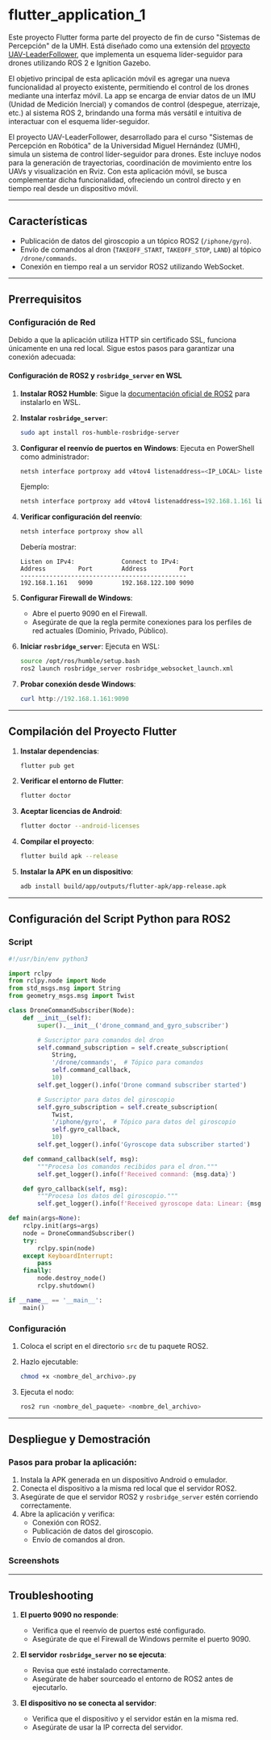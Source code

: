 # flutter_application_1

Este proyecto Flutter forma parte del proyecto de fin de curso "Sistemas de Percepción" de la UMH. Está diseñado como una extensión del [proyecto UAV-LeaderFollower](https://github.com/davidcaceres1512/UAV-LeaderFollower), que implementa un esquema líder-seguidor para drones utilizando ROS 2 e Ignition Gazebo.

El objetivo principal de esta aplicación móvil es agregar una nueva funcionalidad al proyecto existente, permitiendo el control de los drones mediante una interfaz móvil. La app se encarga de enviar datos de un IMU (Unidad de Medición Inercial) y comandos de control (despegue, aterrizaje, etc.) al sistema ROS 2, brindando una forma más versátil e intuitiva de interactuar con el esquema líder-seguidor.

El proyecto UAV-LeaderFollower, desarrollado para el curso "Sistemas de Percepción en Robótica" de la Universidad Miguel Hernández (UMH), simula un sistema de control líder-seguidor para drones. Este incluye nodos para la generación de trayectorias, coordinación de movimiento entre los UAVs y visualización en Rviz. Con esta aplicación móvil, se busca complementar dicha funcionalidad, ofreciendo un control directo y en tiempo real desde un dispositivo móvil.

---

## Características

- Publicación de datos del giroscopio a un tópico ROS2 (`/iphone/gyro`).
- Envío de comandos al dron (`TAKEOFF_START`, `TAKEOFF_STOP`, `LAND`) al tópico `/drone/commands`.
- Conexión en tiempo real a un servidor ROS2 utilizando WebSocket.

---

## Prerrequisitos

### Configuración de Red

Debido a que la aplicación utiliza HTTP sin certificado SSL, funciona únicamente en una red local. Sigue estos pasos para garantizar una conexión adecuada:

#### Configuración de ROS2 y `rosbridge_server` en WSL

1. **Instalar ROS2 Humble**:
   Sigue la [documentación oficial de ROS2](https://docs.ros.org/en/humble/index.html) para instalarlo en WSL.

2. **Instalar `rosbridge_server`**:
   ```bash
   sudo apt install ros-humble-rosbridge-server
   ```

3. **Configurar el reenvío de puertos en Windows**:
   Ejecuta en PowerShell como administrador:
   ```powershell
   netsh interface portproxy add v4tov4 listenaddress=<IP_LOCAL> listenport=9090 connectaddress=<IP_WSL> connectport=9090
   ```
   Ejemplo:
   ```powershell
   netsh interface portproxy add v4tov4 listenaddress=192.168.1.161 listenport=9090 connectaddress=192.168.122.100 connectport=9090
   ```

4. **Verificar configuración del reenvío**:
   ```powershell
   netsh interface portproxy show all
   ```
   Debería mostrar:
   ```
   Listen on IPv4:             Connect to IPv4:
   Address         Port        Address         Port
   ----------------------------------------------
   192.168.1.161   9090        192.168.122.100 9090
   ```

5. **Configurar Firewall de Windows**:
   - Abre el puerto 9090 en el Firewall.
   - Asegúrate de que la regla permite conexiones para los perfiles de red actuales (Dominio, Privado, Público).

6. **Iniciar `rosbridge_server`**:
   Ejecuta en WSL:
   ```bash
   source /opt/ros/humble/setup.bash
   ros2 launch rosbridge_server rosbridge_websocket_launch.xml
   ```

7. **Probar conexión desde Windows**:
   ```powershell
   curl http://192.168.1.161:9090
   ```

---

## Compilación del Proyecto Flutter

1. **Instalar dependencias**:
   ```bash
   flutter pub get
   ```

2. **Verificar el entorno de Flutter**:
   ```bash
   flutter doctor
   ```

3. **Aceptar licencias de Android**:
   ```bash
   flutter doctor --android-licenses
   ```

4. **Compilar el proyecto**:
   ```bash
   flutter build apk --release
   ```

5. **Instalar la APK en un dispositivo**:
   ```bash
   adb install build/app/outputs/flutter-apk/app-release.apk
   ```

---

## Configuración del Script Python para ROS2

### Script

```python
#!/usr/bin/env python3

import rclpy
from rclpy.node import Node
from std_msgs.msg import String
from geometry_msgs.msg import Twist

class DroneCommandSubscriber(Node):
    def __init__(self):
        super().__init__('drone_command_and_gyro_subscriber')

        # Suscriptor para comandos del dron
        self.command_subscription = self.create_subscription(
            String,
            '/drone/commands',  # Tópico para comandos
            self.command_callback,
            10)
        self.get_logger().info('Drone command subscriber started')

        # Suscriptor para datos del giroscopio
        self.gyro_subscription = self.create_subscription(
            Twist,
            '/iphone/gyro',  # Tópico para datos del giroscopio
            self.gyro_callback,
            10)
        self.get_logger().info('Gyroscope data subscriber started')

    def command_callback(self, msg):
        """Procesa los comandos recibidos para el dron."""
        self.get_logger().info(f'Received command: {msg.data}')

    def gyro_callback(self, msg):
        """Procesa los datos del giroscopio."""
        self.get_logger().info(f'Received gyroscope data: Linear: {msg.linear}, Angular: {msg.angular}')

def main(args=None):
    rclpy.init(args=args)
    node = DroneCommandSubscriber()
    try:
        rclpy.spin(node)
    except KeyboardInterrupt:
        pass
    finally:
        node.destroy_node()
        rclpy.shutdown()

if __name__ == '__main__':
    main()
```

### Configuración

1. Coloca el script en el directorio `src` de tu paquete ROS2.
2. Hazlo ejecutable:
   ```bash
   chmod +x <nombre_del_archivo>.py
   ```

3. Ejecuta el nodo:
   ```bash
   ros2 run <nombre_del_paquete> <nombre_del_archivo>
   ```

---

## Despliegue y Demostración

### Pasos para probar la aplicación:

1. Instala la APK generada en un dispositivo Android o emulador.
2. Conecta el dispositivo a la misma red local que el servidor ROS2.
3. Asegúrate de que el servidor ROS2 y `rosbridge_server` estén corriendo correctamente.
4. Abre la aplicación y verifica:
   - Conexión con ROS2.
   - Publicación de datos del giroscopio.
   - Envío de comandos al dron.

### Screenshots


---

## Troubleshooting

1. **El puerto 9090 no responde**:
   - Verifica que el reenvío de puertos esté configurado.
   - Asegúrate de que el Firewall de Windows permite el puerto 9090.

2. **El servidor `rosbridge_server` no se ejecuta**:
   - Revisa que esté instalado correctamente.
   - Asegúrate de haber sourceado el entorno de ROS2 antes de ejecutarlo.

3. **El dispositivo no se conecta al servidor**:
   - Verifica que el dispositivo y el servidor están en la misma red.
   - Asegúrate de usar la IP correcta del servidor.

